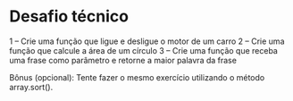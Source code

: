 # Desafio técnico

1 – Crie uma função que ligue e desligue o motor de um carro
2 – Crie uma função que calcule a área de um círculo
3 – Crie uma função que receba uma frase como parâmetro e retorne a maior palavra da frase

Bônus (opcional): Tente fazer o mesmo exercício utilizando o método array.sort().